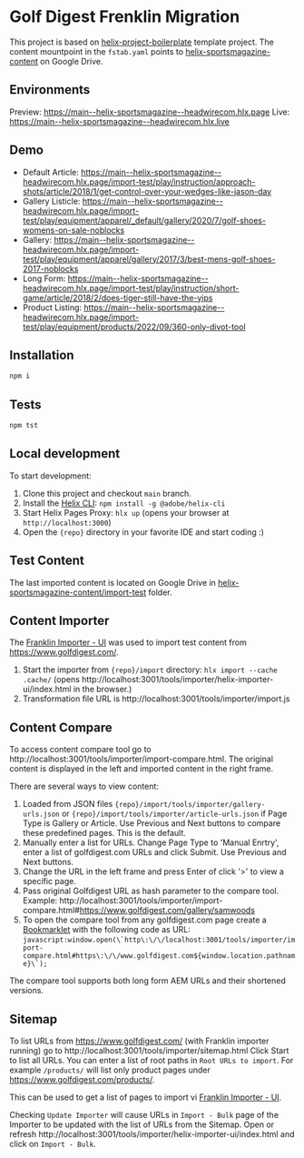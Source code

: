 # Golf Digest Frenklin Migration

This project is based on [helix-project-boilerplate](https://github.com/adobe/helix-project-boilerplate) template project. The content mountpoint in the `fstab.yaml` points to [helix-sportsmagazine-content](https://drive.google.com/drive/folders/1HyaaV7_cFS4O0wglrHm2Zk2KChUOz4S2) on Google Drive.

## Environments

Preview: https://main--helix-sportsmagazine--headwirecom.hlx.page
Live: https://main--helix-sportsmagazine--headwirecom.hlx.live

## Demo

- Default Article: https://main--helix-sportsmagazine--headwirecom.hlx.page/import-test/play/instruction/approach-shots/article/2018/1/get-control-over-your-wedges-like-jason-day
- Gallery Listicle: https://main--helix-sportsmagazine--headwirecom.hlx.page/import-test/play/equipment/apparel/_default/gallery/2020/7/golf-shoes-womens-on-sale-noblocks
- Gallery: https://main--helix-sportsmagazine--headwirecom.hlx.page/import-test/play/equipment/apparel/gallery/2017/3/best-mens-golf-shoes-2017-noblocks
- Long Form: https://main--helix-sportsmagazine--headwirecom.hlx.page/import-test/play/instruction/short-game/article/2018/2/does-tiger-still-have-the-yips
- Product Listing: https://main--helix-sportsmagazine--headwirecom.hlx.page/import-test/play/equipment/products/2022/09/360-only-divot-tool

## Installation

```sh
npm i
```

## Tests

```sh
npm tst
```

## Local development

To start development:
1. Clone this project and checkout `main` branch.
1. Install the [Helix CLI](https://github.com/adobe/helix-cli): `npm install -g @adobe/helix-cli`
1. Start Helix Pages Proxy: `hlx up` (opens your browser at `http://localhost:3000`)
1. Open the `{repo}` directory in your favorite IDE and start coding :)

## Test Content

The last imported content is located on Google Drive in [helix-sportsmagazine-content/import-test](https://drive.google.com/drive/folders/1BtlO0IjY0-gJOoGzEuCt9vM-5pZsONsn) folder.

## Content Importer

The [Franklin Importer - UI](https://github.com/adobe/helix-importer-ui) was used to import test content from https://www.golfdigest.com/.

1. Start the importer from `{repo}/import` directory: `hlx import --cache .cache/` (opens http://localhost:3001/tools/importer/helix-importer-ui/index.html in the browser.)
2. Transformation file URL is http://localhost:3001/tools/importer/import.js

## Content Compare

To access content compare tool go to http://localhost:3001/tools/importer/import-compare.html.
The original content is displayed in the left and imported content in the right frame.

There are several ways to view content:
1. Loaded from JSON files `{repo}/import/tools/importer/gallery-urls.json` or `{repo}/import/tools/importer/article-urls.json` if Page Type is Gallery or Article. Use Previous and Next buttons to compare these predefined pages. This is the default.
2. Manually enter a list for URLs. Change Page Type to 'Manual Enrtry', enter a list of golfdigest.com URLs and click Submit. Use Previous and Next buttons.
3. Change the URL in the left frame and press Enter of click '>' to view a specific page.
4. Pass original Golfdigest URL as hash parameter to the compare tool. Example: http://localhost:3001/tools/importer/import-compare.html#https://www.golfdigest.com/gallery/samwoods
5. To open the compare tool from any golfdigest.com page create a [Bookmarklet](https://en.wikipedia.org/wiki/Bookmarklet) with the following code as URL: ```javascript:window.open(\`http\:\/\/localhost:3001/tools/importer/import-compare.html#https\:\/\/www.golfdigest.com${window.location.pathname}\`);```

The compare tool supports both long form AEM URLs and their shortened versions.

## Sitemap

To list URLs from https://www.golfdigest.com/ (with Franklin importer running) go to http://localhost:3001/tools/importer/sitemap.html
Click Start to list all URLs. You can enter a list of root paths in `Root URLs to import`. For example `/products/` will list only product pages under https://www.golfdigest.com/products/.

This can be used to get a list of pages to import vi [Franklin Importer - UI](https://github.com/adobe/helix-importer-ui).

Checking `Update Importer` will cause URLs in `Import - Bulk` page of the Importer to be updated with the list of URLs from the Sitemap. Open or refresh http://localhost:3001/tools/importer/helix-importer-ui/index.html and click on `Import - Bulk`.

